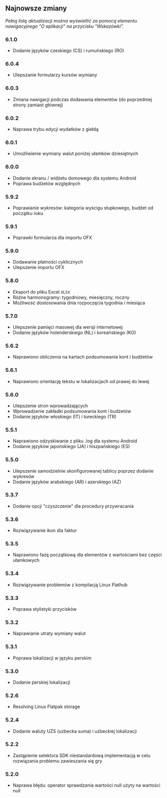 ## Najnowsze zmiany

_Pełną listę aktualizacji można wyświetlić za pomocą elementu nawigacyjnego "O aplikacji" na przycisku "Wskazówki"._

### 6.1.0
- Dodanie języków czeskiego (CS) i rumuńskiego (RO)

### 6.0.4
- Ulepszanie formularzy kursów wymiany

### 6.0.3
- Zmiana nawigacji podczas dodawania elementów (do poprzedniej strony zamiast głównej) 

### 6.0.2
- Naprawa trybu edycji wydatków z giełdą

### 6.0.1
- Umożliwienie wymiany walut poniżej ułamków dziesiętnych

### 6.0.0
- Dodanie ekranu / widżetu domowego dla systemu Android
- Poprawa budżetów względnych

### 5.9.2
- Poprawianie wykresów: kategoria wyścigu słupkowego, budżet od początku roku

### 5.9.1
- Poprawki formularza dla importu OFX

### 5.9.0
- Dodawanie płatności cyklicznych
- Ulepszenie importu OFX

### 5.8.0
- Eksport do pliku Excel `XLSX`
- Różne harmonogramy: tygodniowy, miesięczny, roczny
- Możliwość dostosowania dnia rozpoczęcia tygodnia i miesiąca

### 5.7.0
- Ulepszenie pamięci masowej dla wersji internetowej
- Dodanie języków holenderskiego (NL) i koreańskiego (KO)

### 5.6.2
- Naprawiono obliczenia na kartach podsumowania kont i budżetów

### 5.6.1
- Naprawiono orientację tekstu w lokalizacjach od prawej do lewej

### 5.6.0
- Ulepszenie stron wprowadzających
- Wprowadzenie zakładki podsumowania kont i budżetów
- Dodanie języków włoskiego (IT) i tureckiego (TR)

### 5.5.1
- Naprawiono odzyskiwanie z pliku .log dla systemu Android
- Dodanie języków japońskiego (JA) i hiszpańskiego (ES) 

### 5.5.0
- Ulepszenie samodzielnie skonfigurowanej tablicy poprzez dodanie wykresów
- Dodanie języków arabskiego (AR) i azerskiego (AZ)

### 5.3.7
- Dodanie opcji "czyszczenie" dla procedury przywracania  

### 5.3.6
- Rozwiązywanie ikon dla faktur

### 5.3.5
- Naprawiono fazę początkową dla elementów z wartościami bez części ułamkowych

### 5.3.4
- Rozwiązywanie problemów z kompilacją Linux Flathub

### 5.3.3
- Poprawa stylistyki przycisków

### 5.3.2
- Naprawianie utraty wymiany walut

### 5.3.1
- Poprawa lokalizacji w języku perskim

### 5.3.0
- Dodanie perskiej lokalizacji

### 5.2.6
- Resolving Linux Flatpak storage

### 5.2.4
- Dodanie waluty UZS (uzbecka suma) i uzbeckiej lokalizacji

### 5.2.2
- Zastąpienie selektora SDK niestandardową implementacją w celu rozwiązania problemu zawieszania się gry

### 5.2.0
- Naprawa błędu: operator sprawdzania wartości null użyty na wartości null
